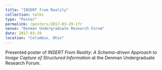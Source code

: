 ```yaml
---
title: "INSERT from Reality"
collection: talks
type: "Poster"
permalink: /posters/2017-03-29-ifr
venue: "Denman Undergraduate Research Forum"
date: 2017-03-29
location: "Columbus, Ohio"
---
```


Presented poster of _INSERT From Reality: A Schema-driven Approach to Image Capture of Structured Information_ at the Denman Undergraduate Research Forum.
